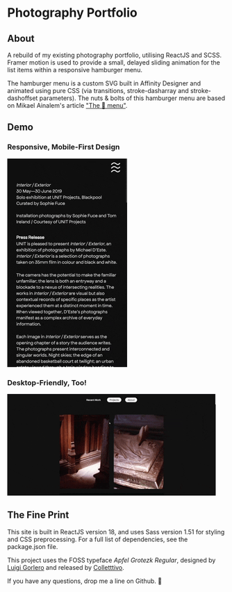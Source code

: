 # Photography Portfolio 

## About
A rebuild of my existing photography portfolio, utilising ReactJS and SCSS. Framer motion is used to provide a small, delayed sliding animation for the list items within a responsive hamburger menu. 

The hamburger menu is a custom SVG built in Affinity Designer and animated using pure CSS (via transitions, stroke-dasharray and stroke-dashoffset parameters). The nuts & bolts of this hamburger menu are based on Mikael Ainalem's article ["The 🍔 menu"](https://uxdesign.cc/the-menu-210bec7ad80c). 

## Demo 
### Responsive, Mobile-First Design
![Mobile Devices](/src/assets/readme%20gifs/mobileExample.gif)

### Desktop-Friendly, Too!
![Desktop](/src/assets/readme%20gifs/desktopExample.gif)

## The Fine Print
This site is built in ReactJS version 18, and uses Sass version 1.51 for styling and CSS preprocessing. For a full list of dependencies, see the package.json file. 

This project uses the FOSS typeface _Apfel Grotezk Regular_, designed by [Luigi Gorlero](https://www.luigigorlero.com/) and released by [Colletttivo](http://collletttivo.it/). 

If you have any questions, drop me a line on Github. 💖
